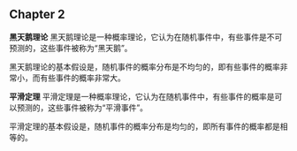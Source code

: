 ## Chapter 2
**黑天鹅理论**
黑天鹅理论是一种概率理论，它认为在随机事件中，有些事件是不可预测的，这些事件被称为“黑天鹅”。

黑天鹅理论的基本假设是，随机事件的概率分布是不均匀的，即有些事件的概率非常小，而有些事件的概率非常大。


**平滑定理**
平滑定理是一种概率理论，它认为在随机事件中，有些事件的概率是可以预测的，这些事件被称为“平滑事件”。

平滑定理的基本假设是，随机事件的概率分布是均匀的，即所有事件的概率都是相等的。

